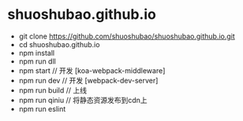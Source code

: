 # shuoshubao.github.io

* git clone https://github.com/shuoshubao/shuoshubao.github.io.git
* cd shuoshubao.github.io
* npm install
* npm run dll
* npm start // 开发 [koa-webpack-middleware]
* npm run dev // 开发 [webpack-dev-server]
* npm run build // 上线
* npm run qiniu // 将静态资源发布到cdn上
* npm run eslint
